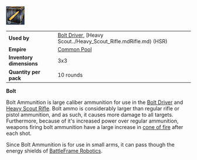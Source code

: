 ![](../images/Bolt.jpg "bolt.jpg")

|                          |                                                                                              |
| ------------------------ | -------------------------------------------------------------------------------------------- |
| **Used by**              | [Bolt Driver](../weapons/Bolt_Driver.md), [Heavy Scout../Heavy_Scout_Rifle.mdRifle.md) (HSR) |
| **Empire**               | [Common Pool](../terminology/Common_Pool.md)                                                 |
| **Inventory dimensions** | 3x3                                                                                          |
| **Quantity per pack**    | 10 rounds                                                                                    |

**Bolt**

Bolt Ammunition is large caliber ammunition for use in the
[Bolt Driver](../weapons/Bolt_Driver.md) and
[Heavy Scout Rifle](../weapons/Heavy_Scout_Rifle.md). Bolt ammo is considerably
larger than regular rifle or pistol ammunition, and as such, it causes more
damage to all targets. Furthermore, because of it's increased power over regular
ammunition, weapons firing bolt ammunition have a large increase in
[cone of fire](../terminology/Cone_of_fire.md) after each shot.

Since Bolt Ammunition is for use in small arms, it can pass though the energy
shields of [BattleFrame Robotics](../vehicles/BattleFrame_Robotics.md).



